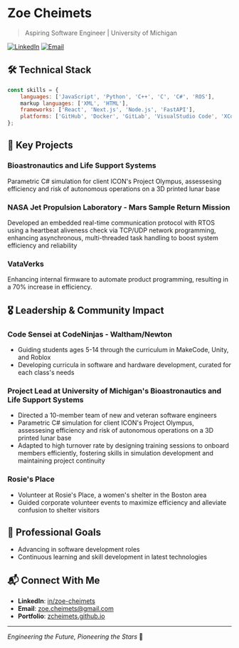 # Zoe Cheimets

> Aspiring Software Engineer | University of Michigan

[![LinkedIn](https://img.shields.io/badge/LinkedIn-Connect-blue)](https://linkedin.com/in/zoe-cheimets)
[![Email](https://img.shields.io/badge/Email-Contact-red)](mailto:zoe.cheimets@gmail.com)

<!--## 🎯 Mission-->


## 🛠️ Technical Stack
```javascript
const skills = {
    languages: ['JavaScript', 'Python', 'C++', 'C', 'C#', 'ROS'],
    markup languages: ['XML', 'HTML'],
    frameworks: ['React', 'Next.js', 'Node.js', 'FastAPI'],
    platforms: ['GitHub', 'Docker', 'GitLab', 'VisualStudio Code', 'XCode'],
};
```

## 🚀 Key Projects

### Bioastronautics and Life Support Systems
Parametric C# simulation for client ICON's Project Olympus, assessesing efficiency and risk of autonomous operations on a 3D printed lunar base
<!-- - **GitHub**: [View Project](https://github.com/Vets-Who-Code/VetsAI) -->

### NASA Jet Propulsion Laboratory - Mars Sample Return Mission
Developed an embedded real-time communication protocol with RTOS using a heartbeat aliveness check via TCP/UDP network programming, enhancing asynchronous, multi-threaded task handling to boost system efficiency and reliability
<!-- TODO: add more projects and connect the repos to it-->

### VataVerks
Enhancing internal firmware to automate product programming, resulting in a 70% increase in efficiency.

## 🎖️ Leadership & Community Impact

### Code Sensei at CodeNinjas - Waltham/Newton
- Guiding students ages 5-14 through the curriculum in MakeCode, Unity, and Roblox
- Developing curricula in software and hardware development, curated for each class's needs

### Project Lead at University of Michigan's Bioastronautics and Life Support Systems
- Directed a 10-member team of new and veteran software engineers
- Parametric C# simulation for client ICON's Project Olympus, assessesing efficiency and risk of autonomous operations on a 3D printed lunar base
- Adapted to high turnover rate by designing training sessions to onboard members efficiently, fostering skills in simulation development and maintaining project continuity

### Rosie's Place
- Volunteer at Rosie's Place, a women's shelter in the Boston area
- Guided corporate volunteer events to maximize efficiency and alleviate confusion to shelter visitors

## 🎯 Professional Goals
- Advancing in software development roles
- Continuous learning and skill development in latest technologies

## 📬 Connect With Me
- **LinkedIn**: [in/zoe-cheimets](https://linkedin.com/in/zoe-cheimets)
- **Email**: zoe.cheimets@gmail.com
- **Portfolio**: [zcheimets.github.io](https://zcheimets.github.io)

---
*Engineering the Future, Pioneering the Stars* 🚀

